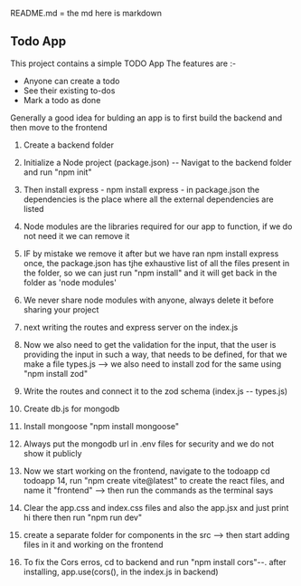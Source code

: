README.md = the md here is markdown

## Todo App

This project contains a simple TODO App
The features are :-
- Anyone can create a todo
- See their existing to-dos
- Mark a todo as done

Generally a good idea for bulding an app is to first build the backend and then move to the frontend

1. Create a backend folder
2. Initialize a Node project (package.json) -- Navigat to the backend folder and run "npm init"
3. Then install express - npm install express - in  package.json the dependencies is the place where all the external dependencies are listed
4. Node modules are the libraries required for our app to function, if we do not need it we can remove it
5. IF by mistake we remove it after but we have ran npm install express once, the package.json has tjhe exhaustive list of all the files present in the folder, so we can just run "npm install" and it will get back in the folder as 'node modules'
6. We never share node modules with anyone, always delete it before sharing your project


7. next writing the routes and express server on the index.js

8. Now we also need to get the validation for the input, that the user is providing the input in such a way, that needs to be defined, for that we make a file types.js --> we also need to install zod for the same using "npm install zod"

9. Write the routes and connect it to the zod schema (index.js -- types.js)
10. Create db.js for mongodb
11. Install mongoose "npm install mongoose"
12. Always put the mongodb url in .env files for security and we do not show it publicly


13. Now we start working on the frontend, navigate to the todoapp cd todoapp
14, run "npm create vite@latest" to create the react files, and name it "frontend" --> then run the commands as the terminal says
15. Clear  the app.css and index.css files and also the app.jsx and just print hi there then run "npm run dev"
16. create a separate folder for components in the src --> then start adding files in it and working on the frontend
17. To fix the Cors erros, cd to backend and run "npm install cors"--. after installing, app.use(cors(), in the index.js in backend)